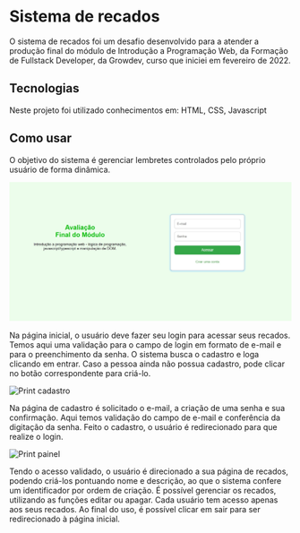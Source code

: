 # Sistema de recados
  O sistema de recados foi um desafio desenvolvido para a atender a produção final do módulo de Introdução a Programação Web, da Formação de Fullstack Developer, da Growdev, curso que iniciei em fevereiro de 2022.
  
## Tecnologias  
  Neste projeto foi utilizado conhecimentos em:
HTML,
CSS,
Javascript

## Como usar
  O objetivo do sistema é gerenciar lembretes controlados pelo próprio usuário de forma dinâmica.

![Print inicial](https://github.com/murilopacheco98/sistema-de-recado/blob/master/imagens-do-projeto/login.jpg)

  Na página inicial, o usuário deve fazer seu login para acessar seus recados. Temos aqui uma validação para o campo de login em formato de e-mail e para o preenchimento da senha. O sistema busca o cadastro e loga clicando em entrar.
  Caso a pessoa ainda não possua cadastro, pode clicar no botão correspondente para criá-lo.

![Print cadastro](https://github.com/murilopacheco98/sistema_de_recados/blob/master/cadastro.jpg)

  Na página de cadastro é solicitado o e-mail, a criação de uma senha e sua confirmação. Aqui temos validação do campo de e-mail e conferência da digitação da senha. Feito o cadastro, o usuário é redirecionado para que realize o login.

![Print painel](https://github.com/murilopacheco98/sistema_de_recados/blob/master/painelderecados.jpg)

  Tendo o acesso validado, o usuário é direcionado a sua página de recados, podendo criá-los pontuando nome e descrição, ao que o sistema confere um identificador por ordem de criação.
  É possível gerenciar os recados, utilizando as funções editar ou apagar. Cada usuário tem acesso apenas aos seus recados.
  Ao final do uso, é possível clicar em sair para ser redirecionado à página inicial.
